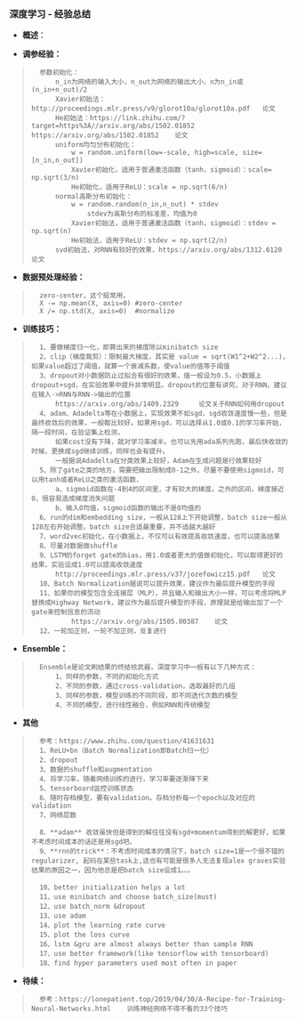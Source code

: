 ### 深度学习 - 经验总结
- **概述**：
>
>
>
>
>
>
>
>
>
>
>

- **调参经验：**
>       参数初始化：
>           n_in为网络的输入大小，n_out为网络的输出大小，n为n_in或(n_in+n_out)/2
>           Xavier初始法：http://proceedings.mlr.press/v9/glorot10a/glorot10a.pdf   论文
>           He初始法：https://link.zhihu.com/?target=https%3A//arxiv.org/abs/1502.01852     https://arxiv.org/abs/1502.01852    论文
>           uniform均匀分布初始化：
>               w = random.uniform(low=-scale, high=scale, size=[n_in,n_out])
>               Xavier初始化，适用于普通激活函数（tanh，sigmoid）：scale= np.sqrt(3/n)
>               He初始化，适用于ReLU：scale = np.sqrt(6/n)
>           normal高斯分布初始化：
>               w = random.random(n_in,n_out) * stdev
>                   stdev为高斯分布的标准差，均值为0
>               Xavier初始法，适用于普通激活函数（tanh，sigmoid）：stdev = np.sqrt(n)
>               He初始法，适用于ReLU：stdev = np.sqrt(2/n)
>           svd初始法，对RNN有较好的效果，https://arxiv.org/abs/1312.6120   论文
>
>

- **数据预处理经验：**
>       zero-center，这个挺常用，
>       X -= np.mean(X, axis=0) #zero-center
>       X /= np.std(X, axis=0)  #normalize
>
>

- **训练技巧：**
>       1、要做梯度归一化，即算出来的梯度除以minibatch size
>       2、clip（梯度裁剪）：限制最大梯度，其实是 value = sqrt(W1^2+W2^2...)，如果value超过了阈值，就算一个衰减系数，使value的值等于阈值
>       3、dropout对小数据防止过拟合有很好的效果，值一般设为0.5，小数据上dropout+sgd，在实验效果中提升非常明显。dropout的位置有讲究，对于RNN，建议在输入->RNN与RNN->输出的位置
>           https://arxiv.org/abs/1409.2329     论文关于RNN如何用dropout
>       4、adam、Adadelta等在小数据上，实现效果不如sgd，sgd收敛速度慢一些，但是最终收敛后的效果，一般都比较好。如果用sgd，可以选择从1.0或0.1的学习率开始，隔一段时间，在验证集上检测，
>           如果cost没有下降，就对学习率减半。也可以先用ada系列先跑，最后快收敛的时候，更换成sgd继续训练，同样也会有提升。
>           一般据说Adadelta在分类效果上较好，Adam在生成问题是行效果较好
>       5、除了gate之类的地方，需要把输出限制成0-1之外，尽量不要使用sigmoid，可以用tanh或者ReLU之类的激活函数，
>           a、sigmoid函数在-4到4的区间里，才有较大的梯度。之外的区间，梯度接近0，很容易造成梯度消失问题
>           b、输入0均值，sigmoid函数的输出不是0均值的
>       6、run的dim和embedding size，一般从128上下开始调整，batch size一般从128左右开始调整。batch size合适最重要，并不适越大越好
>       7、word2vec初始化，在小数据上，不仅可以有效提高收敛速度，也可以提高结果
>       8、尽量对数据做shuffle
>       9、LSTM的forget gate的bias，用1.0或者更大的值做初始化，可以取得更好的结果，实验设成1.0可以提高收敛速度
>           http://proceedings.mlr.press/v37/jozefowicz15.pdf   论文
>       10、Batch Normalization据说可以提升效果，建议作为最后提升模型的手段
>       11、如果你的模型包含全连接层（MLP），并且输入和输出大小一样，可以考虑将MLP替换成Highway Network，建议作为最后提升模型的手段，原理就是给输出加了一个gate来控制信息的流动
>               https://arxiv.org/abs/1505.00387    论文
>       12、一轮加正则，一轮不加正则，反复进行
>
>

- **Ensemble：**
>       Ensemble是论文刷结果的终结核武器，深度学习中一般有以下几种方式：
>           1、同样的参数，不同的初始化方式
>           2、不同的参数，通过cross-validation，选取最好的几组
>           3、同样的参数，模型训练的不同阶段，即不同迭代次数的模型
>           4、不同的模型，进行线性融合，例如RNN和传统模型
>
>

- **其他**
>       参考：https://www.zhihu.com/question/41631631
>       1、ReLU+bn（Batch Normalization即Batch归一化）
>       2、dropout
>       3、数据的shuffle和augmentation
>       4、将学习率，随着网络训练的进行，学习率要逐渐降下来
>       5、tensorboard监控训练状态
>       6、随时存档模型，要有validation。存档分析每一个epoch以及对应的validation
>       7、网络层数
>
>       8、**adam** 收敛虽快但是得到的解往往没有sgd+momentum得到的解更好，如果不考虑时间成本的话还是用sgd吧。
>       9、**rnn的trick**：不考虑时间成本的情况下，batch size=1是一个很不错的regularizer, 起码在某些task上,这也有可能是很多人无法复现alex graves实验结果的原因之一，因为他总是把batch size设成1。。。
>
>       10、better initialization helps a lot
>       11、use minibatch and choose batch_size(must)
>       12、use batch_norm &dropout
>       13、use adam
>       14、plot the learning rate curve
>       15、plot the loss curve
>       16、lstm &gru are almost always better than sample RNN
>       17、use better framework(like tensorflow with tensorboard)
>       18、find hyper parameters used most often in paper
>
>
>
>
>
>
>
>

- **待续：**
>       参考：https://lonepatient.top/2019/04/30/A-Recipe-for-Training-Neural-Networks.html    训练神经网络不得不看的33个技巧
>
>
>
>
>
>
>
>
>
>
>
>
>
>
>
>
